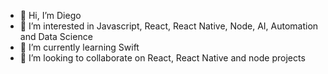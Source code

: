 - 👋 Hi, I’m Diego
- 👀 I’m interested in Javascript, React, React Native, Node, AI, Automation and Data Science
- 🌱 I’m currently learning Swift
- 💞️ I’m looking to collaborate on React, React Native and node projects

<!---
diego-modusense/diego-modusense is a ✨ special ✨ repository because its `README.md` (this file) appears on your GitHub profile.
You can click the Preview link to take a look at your changes.
--->
